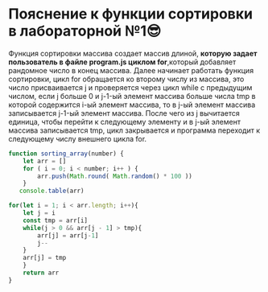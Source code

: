 # **Пояснение к функции сортировки в лабораторной №1**:sunglasses:

Функция сортировки массива создает массив длиной, **которую задает пользователь в файле program.js циклом for**,который добавляет рандомное число в конец массива. Далее начинает работать функция сортировки, цикл for обращается ко второму числу из массива, это число присваивается j и проверяется через цикл while с предыдущим числом, если j больше 0 и j-1-ый элемент массива больше числа tmp в которой содержится i-ый элемент массива, то в j-ый элемент массива записывается j-1-ый элемент массива. После чего из j вычитается единица, чтобы перейти к следующему элементу и в j-ый элемент массива записывается tmp, цикл закрывается и программа переходит к следующему числу внешнего цикла for.  

```js
function sorting_array(number) {
    let arr = []
    for ( i = 0; i < number; i++ ) {
        arr.push(Math.round( Math.random() * 100 ))
    }
   console.table(arr) 

for(let i = 1; i < arr.length; i++){
    let j = i
    const tmp = arr[i]
    while(j > 0 && arr[j - 1] > tmp){
        arr[j] = arr[j-1]
        j--
    }
    arr[j] = tmp
    }
    return arr
}
```

